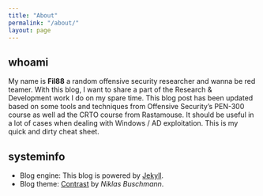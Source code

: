 ```yaml
---
title: "About"
permalink: "/about/"
layout: page
---
```


## whoami

My name is __Fil88__ a random offensive security researcher and wanna be red teamer. With this blog, I want to share a part of the Research & Development work I do on my spare time. 
This blog post has been updated based on some tools and techniques from Offensive Security’s PEN-300 course as well ad the CRTO course from Rastamouse. 
It should be useful in a lot of cases when dealing with Windows / AD exploitation. This is my quick and dirty cheat sheet. 


## systeminfo

- Blog engine: This blog is powered by [Jekyll](https://jekyllrb.com/).  
- Blog theme: [Contrast](https://github.com/niklasbuschmann/contrast) by _Niklas Buschmann_.  



